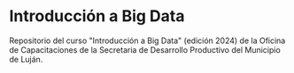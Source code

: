 # Introducción a Big Data

Repositorio del curso "Introducción a Big Data" (edición 2024) de la Oficina de Capacitaciones de la Secretaria de Desarrollo Productivo del Municipio de Luján.
